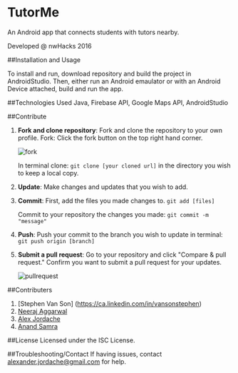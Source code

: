 # TutorMe

An Android app that connects students with tutors nearby. 

Developed @ nwHacks 2016

##Installation and Usage

To install and run, download repository and build the project in AndroidStudio. Then, either run an Android emaulator or with an Android Device attached, build and run the app. 

##Technologies Used
Java, Firebase API, Google Maps API, AndroidStudio

##Contribute
1. **Fork and clone repository**: Fork and clone the repository to your own profile.
    Fork: Click the fork button on the top right hand corner.

    ![fork](https://cloud.githubusercontent.com/assets/7104017/12533246/fe8d5a98-c1e6-11e5-93a6-81c4ffa81d54.png)
    
    In terminal clone: ```git clone [your cloned url]```
    in the directory you wish to keep a local copy.
2. **Update**: Make changes and updates that you wish to add.
3. **Commit**: First, add the files you made changes to. ```git add [files]```
    
    Commit to your repository the changes you made: ```git commit -m "message"```
4. **Push**: Push your commit to the branch you wish to update in terminal: ```git push origin [branch]```
5. **Submit a pull request**: Go to your repository and click "Compare & pull request." Confirm you want to submit a pull request for your updates. 

    ![pullrequest](https://cloud.githubusercontent.com/assets/7104017/12533289/70798ff4-c1e8-11e5-8c6b-c5916de487ee.png)

##Contributers
1. [Stephen Van Son] (https://ca.linkedin.com/in/vansonstephen)
2. [Neeraj Aggarwal](http://neerajaggarwal.com)
3. [Alex Jordache](http://alexjordache.me)
4. [Anand Samra](https://plus.google.com/u/0/111172209735409577829/about/p/pub)


##License
Licensed under the ISC License.

##Troubleshooting/Contact
If having issues, contact alexander.jordache@gmail.com for help.

